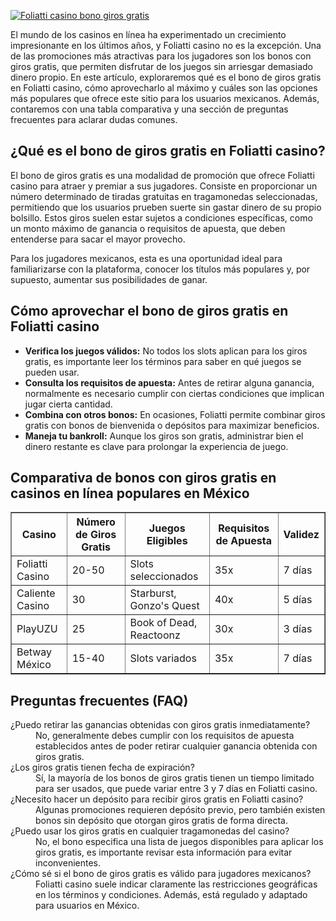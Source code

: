 [![Foliatti casino bono giros gratis](https://123-caf.pages.dev/gitsignup.png)](https://vrmoo.ru/Bt82HjjY)

<p>El mundo de los casinos en línea ha experimentado un crecimiento impresionante en los últimos años, y Foliatti casino no es la excepción. Una de las promociones más atractivas para los jugadores son los bonos con giros gratis, que permiten disfrutar de los juegos sin arriesgar demasiado dinero propio. En este artículo, exploraremos qué es el bono de giros gratis en Foliatti casino, cómo aprovecharlo al máximo y cuáles son las opciones más populares que ofrece este sitio para los usuarios mexicanos. Además, contaremos con una tabla comparativa y una sección de preguntas frecuentes para aclarar dudas comunes.</p>  <h2>¿Qué es el bono de giros gratis en Foliatti casino?</h2> <p>El bono de giros gratis es una modalidad de promoción que ofrece Foliatti casino para atraer y premiar a sus jugadores. Consiste en proporcionar un número determinado de tiradas gratuitas en tragamonedas seleccionadas, permitiendo que los usuarios prueben suerte sin gastar dinero de su propio bolsillo. Estos giros suelen estar sujetos a condiciones específicas, como un monto máximo de ganancia o requisitos de apuesta, que deben entenderse para sacar el mayor provecho.</p> <p>Para los jugadores mexicanos, esta es una oportunidad ideal para familiarizarse con la plataforma, conocer los títulos más populares y, por supuesto, aumentar sus posibilidades de ganar.</p>  <h2>Cómo aprovechar el bono de giros gratis en Foliatti casino</h2> <ul>   <li><strong>Verifica los juegos válidos:</strong> No todos los slots aplican para los giros gratis, es importante leer los términos para saber en qué juegos se pueden usar.</li>   <li><strong>Consulta los requisitos de apuesta:</strong> Antes de retirar alguna ganancia, normalmente es necesario cumplir con ciertas condiciones que implican jugar cierta cantidad.</li>   <li><strong>Combina con otros bonos:</strong> En ocasiones, Foliatti permite combinar giros gratis con bonos de bienvenida o depósitos para maximizar beneficios.</li>   <li><strong>Maneja tu bankroll:</strong> Aunque los giros son gratis, administrar bien el dinero restante es clave para prolongar la experiencia de juego.</li> </ul>  <h2>Comparativa de bonos con giros gratis en casinos en línea populares en México</h2> <table border="1" cellpadding="8" cellspacing="0">   <thead>     <tr>       <th>Casino</th>       <th>Número de Giros Gratis</th>       <th>Juegos Eligibles</th>       <th>Requisitos de Apuesta</th>       <th>Validez</th>     </tr>   </thead>   <tbody>     <tr>       <td>Foliatti Casino</td>       <td>20-50</td>       <td>Slots seleccionados</td>       <td>35x</td>       <td>7 días</td>     </tr>     <tr>       <td>Caliente Casino</td>       <td>30</td>       <td>Starburst, Gonzo's Quest</td>       <td>40x</td>       <td>5 días</td>     </tr>     <tr>       <td>PlayUZU</td>       <td>25</td>       <td>Book of Dead, Reactoonz</td>       <td>30x</td>       <td>3 días</td>     </tr>     <tr>       <td>Betway México</td>       <td>15-40</td>       <td>Slots variados</td>       <td>35x</td>       <td>7 días</td>     </tr>   </tbody> </table>  <h2>Preguntas frecuentes (FAQ)</h2> <dl>   <dt>¿Puedo retirar las ganancias obtenidas con giros gratis inmediatamente?</dt>   <dd>No, generalmente debes cumplir con los requisitos de apuesta establecidos antes de poder retirar cualquier ganancia obtenida con giros gratis.</dd>    <dt>¿Los giros gratis tienen fecha de expiración?</dt>   <dd>Sí, la mayoría de los bonos de giros gratis tienen un tiempo limitado para ser usados, que puede variar entre 3 y 7 días en Foliatti casino.</dd>    <dt>¿Necesito hacer un depósito para recibir giros gratis en Foliatti casino?</dt>   <dd>Algunas promociones requieren depósito previo, pero también existen bonos sin depósito que otorgan giros gratis de forma directa.</dd>    <dt>¿Puedo usar los giros gratis en cualquier tragamonedas del casino?</dt>   <dd>No, el bono especifica una lista de juegos disponibles para aplicar los giros gratis, es importante revisar esta información para evitar inconvenientes.</dd>    <dt>¿Cómo sé si el bono de giros gratis es válido para jugadores mexicanos?</dt>   <dd>Foliatti casino suele indicar claramente las restricciones geográficas en los términos y condiciones. Además, está regulado y adaptado para usuarios en México.</dd> </dl>